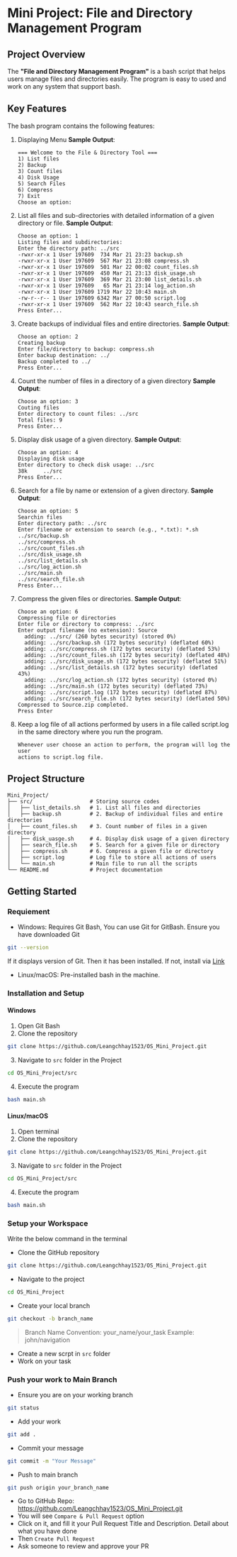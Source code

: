 # Mini Project: File and Directory Management Program
## Project Overview
The **"File and Directory Management Program"** is a bash script that helps users manage files and directories easily. The program is easy to used and work on any system that support bash.

## Key Features
The bash program contains the following features:
1. Displaying Menu 
   **Sample Output**:
   ```plaintext
   === Welcome to the File & Directory Tool ===
   1) List files
   2) Backup
   3) Count files
   4) Disk Usage
   5) Search Files
   6) Compress
   7) Exit
   Choose an option: 
   ```
2. List all files and sub-directories with detailed information of a given directory or file.
   **Sample Output**:
   ```plaintext
   Choose an option: 1
   Listing files and subdirectories:
   Enter the directory path: ../src
   -rwxr-xr-x 1 User 197609  734 Mar 21 23:23 backup.sh
   -rwxr-xr-x 1 User 197609  567 Mar 21 23:08 compress.sh
   -rwxr-xr-x 1 User 197609  501 Mar 22 00:02 count_files.sh
   -rwxr-xr-x 1 User 197609  450 Mar 21 23:13 disk_usage.sh
   -rwxr-xr-x 1 User 197609  369 Mar 21 23:00 list_details.sh
   -rwxr-xr-x 1 User 197609   65 Mar 21 23:14 log_action.sh
   -rwxr-xr-x 1 User 197609 1719 Mar 22 10:43 main.sh
   -rw-r--r-- 1 User 197609 6342 Mar 27 00:50 script.log
   -rwxr-xr-x 1 User 197609  562 Mar 22 10:43 search_file.sh
   Press Enter...
   ```
3. Create backups of individual files and entire directories.
   **Sample Output**:
   ```plaintext
   Choose an option: 2
   Creating backup
   Enter file/directory to backup: compress.sh
   Enter backup destination: ../
   Backup completed to ../
   Press Enter...
   ```
4. Count the number of files in a directory of a given directory
   **Sample Output**:
   ```plaintext
   Choose an option: 3
   Couting files
   Enter directory to count files: ../src
   Total files: 9
   Press Enter...
   ```
5. Display disk usage of a given directory.
   **Sample Output**:
   ```plaintext
   Choose an option: 4
   Displaying disk usage
   Enter directory to check disk usage: ../src
   38k     ../src
   Press Enter...
   ```
6. Search for a file by name or extension of a given directory.
   **Sample Output**:
   ```plaintext
   Choose an option: 5
   Searchin files
   Enter directory path: ../src
   Enter filename or extension to search (e.g., *.txt): *.sh
   ../src/backup.sh
   ../src/compress.sh
   ../src/count_files.sh
   ../src/disk_usage.sh
   ../src/list_details.sh
   ../src/log_action.sh
   ../src/main.sh
   ../src/search_file.sh
   Press Enter...
   ```
7. Compress the given files or directories.
   **Sample Output**:
   ```plaintext
   Choose an option: 6
   Compressing file or directories
   Enter file or directory to compress: ../src
   Enter output filename (no extension): Source
     adding: ../src/ (260 bytes security) (stored 0%)
     adding: ../src/backup.sh (172 bytes security) (deflated 60%)
     adding: ../src/compress.sh (172 bytes security) (deflated 53%)
     adding: ../src/count_files.sh (172 bytes security) (deflated 48%)
     adding: ../src/disk_usage.sh (172 bytes security) (deflated 51%)
     adding: ../src/list_details.sh (172 bytes security) (deflated 43%)
     adding: ../src/log_action.sh (172 bytes security) (stored 0%)
     adding: ../src/main.sh (172 bytes security) (deflated 73%)
     adding: ../src/script.log (172 bytes security) (deflated 87%)
     adding: ../src/search_file.sh (172 bytes security) (deflated 50%)
   Compressed to Source.zip completed.
   Press Enter
   ```
8. Keep a log file of all actions performed by users in a file called script.log in the same directory where you run the program.
   ```plaintext
   Whenever user choose an action to perform, the program will log the user
   actions to script.log file.
   ```

## Project Structure
```plaintext
Mini_Project/
├── src/                  # Storing source codes
│   ├── list_details.sh   # 1. List all files and directories
│   ├── backup.sh         # 2. Backup of individual files and entire directories
│   ├── count_files.sh    # 3. Count number of files in a given directory
│   ├── disk_uasge.sh     # 4. Display disk usage of a given directory
│   ├── search_file.sh    # 5. Search for a given file or directory
│   ├── compress.sh       # 6. Compress a given file or directory
│   ├── script.log        # Log file to store all actions of users
│   └── main.sh           # Main file to run all the scripts
└── README.md             # Project documentation
```


## Getting Started
### Requiement
- Windows: Requires Git Bash, You can use Git for GitBash. Ensure you have downloaded Git
```bash
git --version
```
If it displays version of Git. Then it has been installed. If not, install via [Link](https://git-scm.com/)
- Linux/macOS: Pre-installed bash in the machine.
### Installation and Setup
#### Windows 
1. Open Git Bash
2. Clone the repository
```bash
git clone https://github.com/Leangchhay1523/OS_Mini_Project.git
```
3. Navigate to `src` folder in the Project
```bash
cd OS_Mini_Project/src
```
4. Execute the program
```bash
bash main.sh
```
#### Linux/macOS
1. Open terminal
2. Clone the repository
```bash
git clone https://github.com/Leangchhay1523/OS_Mini_Project.git
```
3. Navigate to `src` folder in the Project
```bash
cd OS_Mini_Project/src
```
4. Execute the program
```bash
bash main.sh
```

### Setup your Workspace
Write the below command in the terminal
- Clone the GitHub repository
```bash
git clone https://github.com/Leangchhay1523/OS_Mini_Project.git
```
- Navigate to the project
```bash
cd OS_Mini_Project
```
- Create your local branch
```bash
git checkout -b branch_name
```
> Branch Name Convention: your_name/your_task
> Example: john/navigation
- Create a new scrpt in ``src`` folder
- Work on your task
  
### Push your work to Main Branch
- Ensure you are on your working branch
```bash
git status
```
- Add your work
```bash
git add .
```
- Commit your message
```bash
git commit -m "Your Message"
```
- Push to main branch
```bash
git push origin your_branch_name
```
- Go to GitHub Repo: https://github.com/Leangchhay1523/OS_Mini_Project.git
- You will see `Compare & Pull Request` option
- Click on it, and fill it your Pull Request Title and Description. Detail about what you have done
- Then `Create Pull Request`
- Ask someone to review and approve your PR